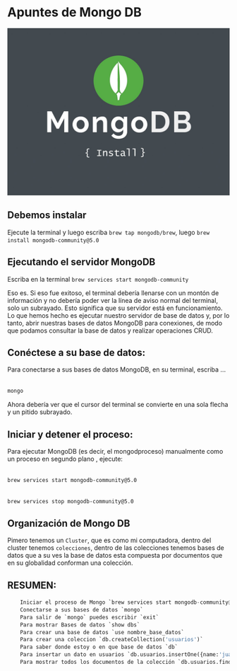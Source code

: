 # Apuntes de Mongo DB

![MongoDB](mongodb-install-1536x1152.jpeg)


## Debemos instalar 

Ejecute la terminal y luego escriba `brew tap mongodb/brew`, luego `brew install mongodb-community@5.0`

## Ejecutando el servidor MongoDB

Escriba en la terminal `brew services start mongodb-community`

Eso es. Si eso fue exitoso, el terminal debería llenarse con un montón de información y no debería poder ver la línea de aviso normal del terminal, solo un subrayado. Esto significa que su servidor está en funcionamiento. Lo que hemos hecho es ejecutar nuestro servidor de base de datos y, por lo tanto, abrir nuestras bases de datos MongoDB para conexiones, de modo que podamos consultar la base de datos y realizar operaciones CRUD.



## Conéctese a su base de datos:

Para conectarse a sus bases de datos MongoDB, en su terminal, escriba ...

```bash

mongo

```
Ahora debería ver que el cursor del terminal se convierte en una sola flecha y un pitido subrayado.

## Iniciar y detener el proceso:

Para ejecutar MongoDB (es decir, el mongodproceso) manualmente como un proceso en segundo plano , ejecute:

```bash

brew services start mongodb-community@5.0

```

```bash

brew services stop mongodb-community@5.0

```
## Organización de Mongo DB

Pimero tenemos un `Cluster`, que es como mi computadora, dentro del cluster tenemos `colecciones`, dentro de las colecciones tenemos bases de datos que a su ves la base de datos esta compuesta por documentos que en su globalidad conforman una colección.


## RESUMEN:

```python
    Iniciar el proceso de Mongo `brew services start mongodb-community@5.0`
    Conectarse a sus bases de datos `mongo`
    Para salir de `mongo` puedes escribir `exit`
    Para mostrar Bases de datos `show dbs`
    Para crear una base de datos `use nombre_base_datos`
    Para crear una coleccion `db.createCollection('usuarios')`
    Para saber donde estoy o en que base de datos `db`
    Para insertar un dato en usuarios `db.usuarios.insertOne({name:'juan'})`
    Para mostrar todos los documentos de la colección `db.usuarios.find()`
```

    



